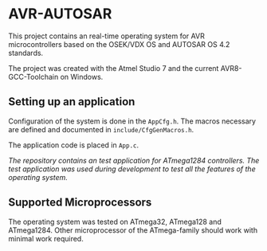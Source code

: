 # AVR-AUTOSAR

This project contains an real-time operating system for AVR microcontrollers
based on the OSEK/VDX OS and AUTOSAR OS 4.2 standards.

The project was created with the Atmel Studio 7 and the current AVR8-GCC-Toolchain
on Windows.

## Setting up an application

Configuration of the system is done in the `AppCfg.h`. The macros necessary are defined and documented in `include/CfgGenMacros.h`.

The application code is placed in `App.c`.

_The repository contains an test application for ATmega1284 controllers. The test
application was used during development to test all the features of the operating
system._

## Supported Microprocessors

The operating system was tested on ATmega32, ATmega128 and ATmega1284. Other microprocessor of the ATmega-family should work with minimal work required.